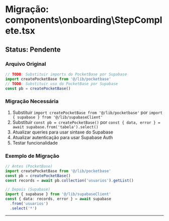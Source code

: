 # Migração: components\onboarding\StepComplete.tsx

## Status: Pendente

### Arquivo Original
```typescript
// TODO: Substituir imports do PocketBase por Supabase
import createPocketBase from '@/lib/pocketbase'
// TODO: Substituir uso do PocketBase por Supabase
const pb = createPocketBase()
```

### Migração Necessária
1. Substituir `import createPocketBase from '@/lib/pocketbase'` por `import { supabase } from '@/lib/supabaseClient'`
2. Substituir `const pb = createPocketBase()` por `const { data, error } = await supabase.from('tabela').select()`
3. Atualizar queries para usar sintaxe do Supabase
4. Atualizar autenticação para usar Supabase Auth
5. Testar funcionalidade

### Exemplo de Migração
```typescript
// Antes (PocketBase)
import createPocketBase from '@/lib/pocketbase'
const pb = createPocketBase()
const records = await pb.collection('usuarios').getList()

// Depois (Supabase)
import { supabase } from '@/lib/supabaseClient'
const { data: records, error } = await supabase
  .from('usuarios')
  .select('*')
```

---
